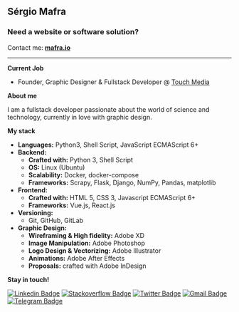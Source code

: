 ## **Sérgio Mafra**

### Need a website or software solution?
Contact me: **[mafra.io](https://mafra.io)**

<hr>

**Current Job**

- Founder, Graphic Designer & Fullstack Developer @ [Touch Media](https://touchmedia.com.br)
<!-- - Creator of [Pybotics](https://pybotics.com), a collaborative Python and Raspberry Pi DIY projects platform (under construction) -->

**About me**

I am a fullstack developer passionate about the world of science and technology, currently in love with graphic design.

**My stack**

- **Languages:** Python3, Shell Script, JavaScript ECMAScript 6+
- **Backend:**
  - **Crafted with:** Python 3, Shell Script
  - **OS:** Linux (Ubuntu)
  - **Scalability:** Docker, docker-compose
  - **Frameworks:** Scrapy, Flask, Django, NumPy, Pandas, matplotlib
- **Frontend:**
  - **Crafted with:** HTML 5, CSS 3, Javascript ECMAScript 6+
  - **Frameworks:** Vue.js, React.js
- **Versioning:**
  - Git, GitHub, GitLab
- **Graphic Design:**
  - **Wireframing & High fidelity:** Adobe XD
  - **Image Manipulation:** Adobe Photoshop
  - **Logo Design & Vectorizing:** Adobe Illustrator
  - **Animations:** Adobe After Effects
  - **Proposals:** crafted with Adobe InDesign

**Stay in touch!**

[![Linkedin Badge](https://img.shields.io/badge/-LinkedIn-blue?style=flat-square&logo=Linkedin&logoColor=white&link=https://www.linkedin.com/in/sergiomafra/)](https://www.linkedin.com/in/sergiomafra/)
[![Stackoverflow Badge](https://img.shields.io/badge/-Stackoverflow-4CA143?style=flat-square&logo=Stackoverflow&logoColor=white&link=https://stackoverflow.com/users/5626286/sergiomafra)](https://stackoverflow.com/users/5626286/sergiomafra)
[![Twitter Badge](https://img.shields.io/badge/-Twitter-1ca0f1?style=flat-square&labelColor=1ca0f1&logo=twitter&logoColor=white&link=https://twitter.com/sergiomafra)](https://twitter.com/sergiomafra)
[![Gmail Badge](https://img.shields.io/badge/-Gmail-c14438?style=flat-square&logo=Gmail&logoColor=white&link=mailto:sergio@mafra.io)](mailto:sergio@mafra.io)
[![Telegram Badge](https://img.shields.io/badge/-Telegram-1ca0f1?style=flat-square&labelColor=1ca0f1&logo=telegram&logoColor=white&link=https://t.me/sergiomafra)](https://t.me/sergiomafra)

<!--
**sergiomafra/sergiomafra** is a ✨ _special_ ✨ repository because its `README.md` (this file) appears on your GitHub profile.

Here are some ideas to get you started:

- 🔭 I’m currently working on ...
- 🌱 I’m currently learning ...
- 👯 I’m looking to collaborate on ...
- 🤔 I’m looking for help with ...
- 💬 Ask me about ...
- 📫 How to reach me: ...
- 😄 Pronouns: ...
- ⚡ Fun fact: ...
-->
